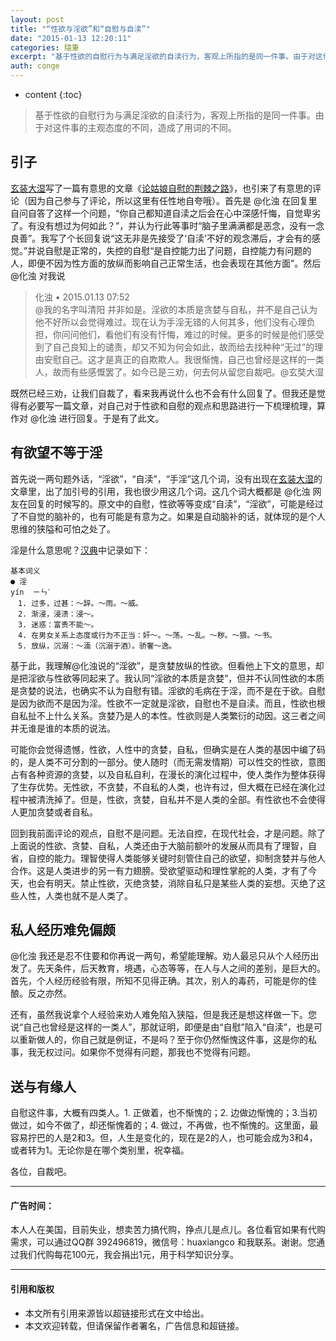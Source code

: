 ```yaml
---
layout: post
title: "“性欲与淫欲”和“自慰与自渎”"
date: "2015-01-13 12:20:11"
categories: 隨筆
excerpt: "基于性欲的自慰行为与满足淫欲的自渎行为，客观上所指的是同一件事。由于对这件事的主观态度的不同，造成了用词的不同。 引子 玄装大湿写了一篇有意思的..."
auth: conge
---
```

* content
{:toc}

> 基于性欲的自慰行为与满足淫欲的自渎行为，客观上所指的是同一件事。由于对这件事的主观态度的不同，造成了用词的不同。

## 引子

[玄装大湿](http://www.jianshu.com/users/0b1546c22b21)写了一篇有意思的文章《[论姑娘自慰的荆棘之路](http://www.jianshu.com/p/074125276d46)》，也引来了有意思的评论（因为自己参与了评论，所以这里有任性地自夸哦）。首先是 @化浊 在回复里自问自答了这样一个问题，“你自己都知道自渎之后会在心中深感忏悔，自觉卑劣了。有没有想过为何如此？”，并认为行此等事时“脑子里满满都是恶念，没有一念良善”。我写了个长回复说“这无非是先接受了‘自渎’不好的观念滞后，才会有的感觉。”并说自慰是正常的，失控的自慰“是自控能力出了问题，自控能力有问题的人，即便不因为性方面的放纵而影响自己正常生活，也会表现在其他方面”。然后 @化浊 对我说
> 化浊 • 2015.01.13 07:52  
> @我的名字叫清阳 并非如是。淫欲的本质是贪婪与自私，并不是自己认为他不好所以会觉得难过。现在认为手淫无错的人何其多，他们没有心理负担，你问问他们，看他们有没有忏悔，难过的时候。更多的时候是他们感受到了自己良知上的谴责，却又不知为何会如此，故而给去找种种“无过”的理由安慰自己。这才是真正的自欺欺人。我很惭愧，自己也曾经是这样的一类人，故而有些感慨罢了。如今已是三劝，何去何从留您自裁吧。@玄奘大湿

既然已经三劝，让我们自裁了，看来我再说什么也不会有什么回复了。但我还是觉得有必要写一篇文章，对自己对于性欲和自慰的观点和思路进行一下梳理梳理，算作对 @化浊 进行回复。于是有了此文。

## 有欲望不等于淫

首先说一两句题外话，“淫欲”，“自渎”，“手淫”这几个词，没有出现在[玄装大湿](http://www.jianshu.com/users/0b1546c22b21)的文章里，出了加引号的引用，我也很少用这几个词。这几个词大概都是 @化浊 网友在回复的时候写的。原文中的自慰，性欲等等变成“自渎”，“淫欲”，可能是经过了不自觉的脑补的，也有可能是有意为之。如果是自动脑补的话，就体现的是个人思维的狭隘和可怕之处了。

淫是什么意思呢？[汉典](http://www.zdic.net/z/1d/js/6DEB.htm)中记录如下：

```
基本词义
● 淫
yín  ㄧㄣˊ
　1. 过多，过甚：～辞。～雨。～威。
　2. 渐浸，浸渍：浸～。
　3. 迷惑：富贵不能～。
　4. 在男女关系上态度或行为不正当：奸～。～荡。～乱。～秽。～猥。～书。
　5. 放纵，沉溺：～湎（沉溺于酒）。骄奢～逸。
```

基于此，我理解@化浊说的“淫欲”，是贪婪放纵的性欲。但看他上下文的意思，却是把淫欲与性欲等同起来了。我认同“淫欲的本质是贪婪”，但并不认同性欲的本质是贪婪的说法，也确实不认为自慰有错。淫欲的毛病在于淫，而不是在于欲。自慰是因为欲而不是因为淫。性欲不一定就是淫欲，自慰也不是自渎。而且，性欲也根自私扯不上什么关系。贪婪乃是人的本性。性欲则是人类繁衍的动因。这三者之间并无谁是谁的本质的说法。

可能你会觉得遗憾，性欲，人性中的贪婪，自私，但确实是在人类的基因中编了码的，是人类不可分割的一部分。使人随时（而无需发情期）可以性交的性欲，意图占有各种资源的贪婪，以及自私自利，在漫长的演化过程中，使人类作为整体获得了生存优势。无性欲，不贪婪，不自私的人类，也许有过，但大概在已经在演化过程中被清洗掉了。但是，性欲，贪婪，自私并不是人类的全部。有性欲也不会使得人更加贪婪或者自私。

回到我前面评论的观点，自慰不是问题。无法自控，在现代社会，才是问题。除了上面说的性欲、贪婪、自私，人类还由于大脑前额叶的发展从而具有了理智，自省，自控的能力。理智使得人类能够关键时刻管住自己的欲望，抑制贪婪并与他人合作。这是人类进步的另一有力翅膀。受欲望驱动和理性掌舵的人类，才有了今天，也会有明天。禁止性欲，灭绝贪婪，消除自私只是某些人类的妄想。灭绝了这些人性，人类也就不是人类了。

## 私人经历难免偏颇

@化浊 我还是忍不住要和你再说一两句，希望能理解。劝人最忌只从个人经历出发了。先天条件，后天教育，境遇，心态等等，在人与人之间的差别，是巨大的。首先，个人经历经验有限，所知不见得正确。其次，别人的毒药，可能是你的佳酿。反之亦然。

还有，虽然我说拿个人经验来劝人难免陷入狭隘，但是我还是想这样做一下。您说“自己也曾经是这样的一类人”，那就证明，即便是由“自慰”陷入“自渎”，也是可以重新做人的，你自己就是例证，不是吗？至于你仍然惭愧这件事，这是你的私事，我无权过问。如果你不觉得有问题，那我也不觉得有问题。

## 送与有缘人

自慰这件事，大概有四类人。1. 正做着，也不惭愧的；2. 边做边惭愧的；3.当初做过，如今不做了，却还惭愧着的；4. 做过，不再做，也不惭愧的。这里面，最容易拧巴的人是2和3。但，人生是变化的，现在是2的人，也可能会成为3和4，或者转为1。无论你是在哪个类别里，祝幸福。

各位，自裁吧。

----

#### 广告时间：
本人人在美国，目前失业，想卖苦力搞代购，挣点儿是点儿。各位看官如果有代购需求，可以通过QQ群 392496819，微信号：huaxiangco 和我联系。谢谢。您通过我们代购每花100元，我会捐出1元，用于科学知识分享。

----

#### 引用和版权

* 本文所有引用来源皆以超链接形式在文中给出。
* 本文欢迎转载，但请保留作者署名，广告信息和超链接。

